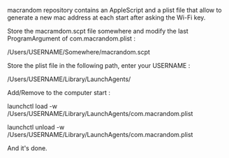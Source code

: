 macrandom repository contains an AppleScript and a plist file that allow to generate a new mac address 
at each start after asking the Wi-Fi key.


Store the macramdom.scpt file somewhere and modify the last ProgramArgument of com.macrandom.plist :

 <string>/Users/USERNAME/Somewhere/macrandom.scpt</string>

Store the plist file in the following path, enter your USERNAME :

/Users/USERNAME/Library/LaunchAgents/


Add/Remove to the computer start :

launchctl load -w /Users/USERNAME/Library/LaunchAgents/com.macrandom.plist

launchctl unload -w /Users/USERNAME/Library/LaunchAgents/com.macrandom.plist

And it's done.
